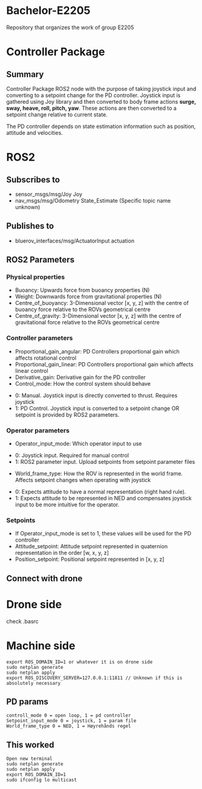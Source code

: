 # Bachelor-E2205
Repository that organizes the work of group E2205

# Controller Package

## Summary

Controller Package ROS2 node with the purpose of taking joystick input and converting to a setpoint change for the PD controller. Joystick input is gathered using Joy library and then converted to body frame actions **surge, sway, heave, roll, pitch, yaw**. These actions are then converted to a setpoint change relative to current state.

The PD controller depends on state estimation information such as position, attitude and velocities. 


# ROS2

## Subscribes to
* sensor_msgs/msg/Joy Joy
* nav_msgs/msg/Odometry State_Estimate (Specific topic name unknown)

## Publishes to
* bluerov_interfaces/msg/ActuatorInput actuation

## ROS2 Parameters

### Physical properties
* Buoancy: Upwards force from buoancy properties (N)
* Weight: Downwards force from gravitational properties (N)
* Centre_of_buoyancy: 3-Dimensional vector [x, y, z] with the centre of buoancy force relative to the ROVs geometrical centre
* Centre_of_gravity: 3-Dimensional vector [x, y, z] with the centre of gravitational force relative to the ROVs geometrical centre

### Controller parameters
* Proportional_gain_angular: PD Controllers proportional gain which affects rotational control
* Proportional_gain_linear: PD Controllers proportional gain which affects linear control
* Derivative_gain: Derivative gain for the PD controller
* Control_mode: How the control system should behave
- 0: Manual. Joystick input is directly converted to thrust. Requires joystick
- 1: PD Control. Joystick input is converted to a setpoint change OR setpoint is provided by ROS2 parameters.

### Operator parameters
* Operator_input_mode: Which operator input to use
- 0: Joystick input. Required for manual control
- 1: ROS2 parameter input. Upload setpoints from setpoint parameter files
* World_frame_type: How the ROV is represented in the world frame. Affects setpoint changes when operating with joystick
- 0: Expects attitude to have a normal representation (right hand rule). 
- 1: Expects attitude to be represented in NED and compensates joystick input to be more intuitive for the operator.

### Setpoints
* If Operator_input_mode is set to 1, these values will be used for the PD controller
* Attitude_setpoint: Attitude setpoint represented in quaternion representation in the order [w, x, y, z]
* Position_setpoint: Positional setpoint represented in [x, y, z]


## Connect with drone
# Drone side
check .basrc
# Machine side
```
export ROS_DOMAIN_ID=1 or whatever it is on drone side
sudo netplan generate
sudo netplan apply
export ROS_DISCOVERY_SERVER=127.0.0.1:11811 // Unknown if this is absolutely necessary
```

## PD params
```
controll_mode 0 = open loop, 1 = pd controller
Setpoint_input_mode 0 = joystick, 1 = param file
World_frame_type 0 = NED, 1 = Høyrehånds regel
```

## This worked
```
Open new terminal
sudo netplan generate
sudo netplan apply
export ROS_DOMAIN_ID=1
sudo ifconfig lo multicast
```
